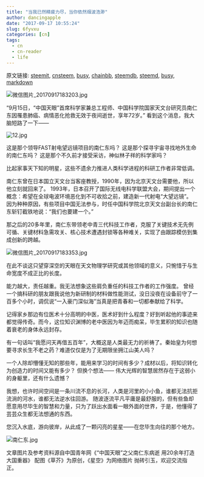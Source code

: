 ```yaml
---
title: "当我已然精疲力尽，当你依然烟波浩渺"
author: dancingapple
date: "2017-09-17 10:55:24"
slug: 6fyvxu
categories: [cn]
tags: 
  - cn
  - cn-reader
  - life
---
```


原文链接: [steemit](https://steemit.com), [cnsteem](https://cnsteem.com), [busy](https://busy.org), [chainbb](https://chainbb.com), [steemdb](https://steemdb.com), [steemd](https://steemd.com), [busy](https://busy.org), [markdown](https://raw.githubusercontent.com/pzhaonet/steem_dancingapple/master/content/post/6fyvxu.md)

![微信图片_20170917183203.jpg](https://steemitimages.com/DQmSM9hTiNr6ZdaZeDEqPfz27mg7jhT1tKgH7GZM6mdGQsn/%E5%BE%AE%E4%BF%A1%E5%9B%BE%E7%89%87_20170917183203.jpg)

“9月15日，“中国天眼”首席科学家兼总工程师、中国科学院国家天文台研究员南仁东因罹患肺癌、病情恶化抢救无效于夜间逝世，享年72岁。”
看到这个消息，我大脑短路了一下——

![12.jpg](https://steemitimages.com/DQmW7jvnWfjectbDAjNjjPi1LGBFuVVcL9K8p9tr8MNXVSb/12.jpg)

这是那个领导FAST射电望远镜项目的南仁东吗？
这是那个探寻宇宙寻找地外生命的南仁东吗？
这是那个不久前才接受采访，神似林子祥的科学家吗？

比起家事天下知的明星，这些不遗余力推进人类科学进程的科研工作者非常低调。

南仁东曾在日本国立天文台当客座教授，1990年，因为北京天文台需要他，所以他立刻就回来了。
1993年，日本召开了国际无线电科学联盟大会，期间提出一个概念：希望在全球电波环境恶化到不可收拾之前，建造新一代射电“大望远镜”。
因为种种原因，有些项目中国无法参与，时任中国科学院北京天文台副台长的南仁东斩钉截铁地说：“我们也要建一个。”

那之后的20多年里，南仁东带领老中青三代科技工作者，克服了关键技术无先例可循、关键材料急需攻关、核心技术遭遇封锁等各种难关，实现了由跟踪模仿到集成创新的跨越。

![微信图片_20170917183353.jpg](https://steemitimages.com/DQmNcDRcxMGqZN6TWWNwHBUma8h72QSmuugZkpc9rS1HNLb/%E5%BE%AE%E4%BF%A1%E5%9B%BE%E7%89%87_20170917183353.jpg)

在此不谈这只望穿深空的天眼在天文物理学研究或其他领域的意义，只惋惜于与生命宽度不成正比的长度。

能力越大，责任越重。我无法想象这些肩负重任的科技工作者的工作强度。
曾经一个搞科研的朋友跟我说他为新研制的材料做性能测试，没日没夜在设备前守了一百多个小时，调侃说“一入豪门深似海”当真是把青春和一切都奉献给了科学。

记得家乡那边有位医术十分高明的中医，医术好到什么程度？好到听起他的事迹来都觉得传奇。而今，这位知识渊博的老中医因为年迈而痴呆，毕生累积的知识也随着衰老的身体永远封存。

有一句话叫“我愿问天再借五百年”，大概这是人类最无力的祈祷了。秦始皇为何想要寻求长生不老之药？难道仅仅是为了无期限坐拥江山美人吗？

一个人除却懵懂无知的那些年，能用来学习的时间有多少？成材以后，将知识转化为创造力的时间又能有多少？
但换个想法——
伟大光辉的智慧居然存在于这弱小的身躯里，还有什么遗憾？

我想，也许时间空间是一条川流不息的长河，人类是河里的小小鱼，谁都无法抗拒流淌的河水，谁都无法逆水往回游。
随波逐流平凡平庸是最舒服的，但有些鱼却愿意用尽毕生的智慧和力量，只为了跃出水面看一眼外面的世界，于是，他懂得了芸芸众生都无法想通的东西。

您沉入水底，游向彼岸，从此成了一颗闪亮的星星——在您毕生向往的那个地方。

![南仁东.jpg](https://steemitimages.com/DQmQY1hT2ZWzNNC9dVAVEzKW6SxkSzQvTJm7eKEUES7R3vW/%E5%8D%97%E4%BB%81%E4%B8%9C.jpg)

文章图片及参考资料源自中国青年网《“中国天眼”之父南仁东病逝 用20余年打造大国重器》
配图《草芥》为原创，《星空》为网络图片
抛砖引玉，欢迎交流指正。
